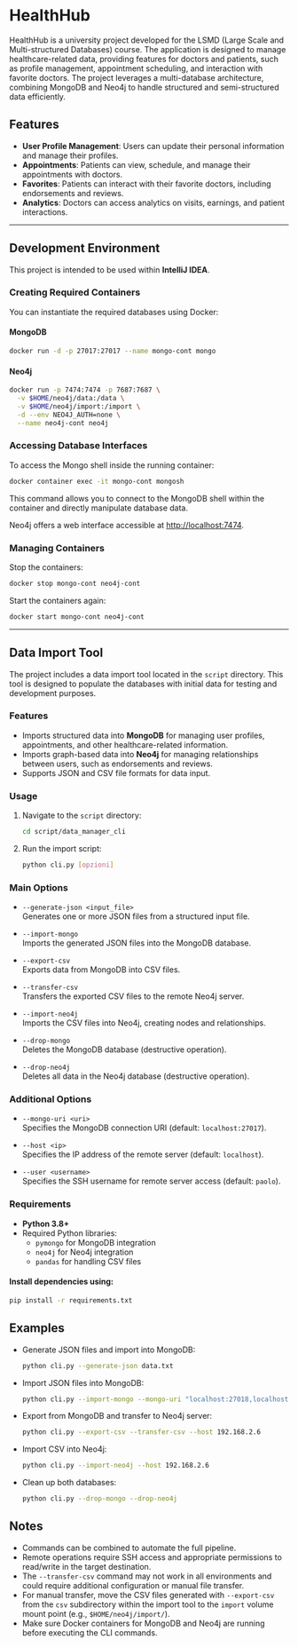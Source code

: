 # HealthHub
HealthHub is a university project developed for the LSMD (Large Scale and Multi-structured Databases) course. The application is designed to manage healthcare-related data, providing features for doctors and patients, such as profile management, appointment scheduling, and interaction with favorite doctors. The project leverages a multi-database architecture, combining MongoDB and Neo4j to handle structured and semi-structured data efficiently.

## Features

- **User Profile Management**: Users can update their personal information and manage their profiles.
- **Appointments**: Patients can view, schedule, and manage their appointments with doctors.
- **Favorites**: Patients can interact with their favorite doctors, including endorsements and reviews.
- **Analytics**: Doctors can access analytics on visits, earnings, and patient interactions.

---

## Development Environment

This project is intended to be used within **IntelliJ IDEA**.

### Creating Required Containers
You can instantiate the required databases using Docker:

#### MongoDB
```bash
docker run -d -p 27017:27017 --name mongo-cont mongo
```

#### Neo4j
```bash
docker run -p 7474:7474 -p 7687:7687 \
  -v $HOME/neo4j/data:/data \
  -v $HOME/neo4j/import:/import \
  -d --env NEO4J_AUTH=none \
  --name neo4j-cont neo4j
```

### Accessing Database Interfaces
To access the Mongo shell inside the running container:
```bash
docker container exec -it mongo-cont mongosh
```
This command allows you to connect to the MongoDB shell within the container and directly manipulate database data.

Neo4j offers a web interface accessible at [http://localhost:7474](http://localhost:7474).

### Managing Containers
Stop the containers:
```bash
docker stop mongo-cont neo4j-cont
```

Start the containers again:
```bash
docker start mongo-cont neo4j-cont
```

---

## Data Import Tool

The project includes a data import tool located in the `script` directory. This tool is designed to populate the databases with initial data for testing and development purposes.

### Features

- Imports structured data into **MongoDB** for managing user profiles, appointments, and other healthcare-related information.
- Imports graph-based data into **Neo4j** for managing relationships between users, such as endorsements and reviews.
- Supports JSON and CSV file formats for data input.

### Usage

1. Navigate to the `script` directory:
   ```bash
   cd script/data_manager_cli
   ```

2. Run the import script:
   ```bash
   python cli.py [opzioni]
   ```

### Main Options

- `--generate-json <input_file>`  
  Generates one or more JSON files from a structured input file.

- `--import-mongo`  
  Imports the generated JSON files into the MongoDB database.

- `--export-csv`  
  Exports data from MongoDB into CSV files.

- `--transfer-csv`  
  Transfers the exported CSV files to the remote Neo4j server.

- `--import-neo4j`  
  Imports the CSV files into Neo4j, creating nodes and relationships.

- `--drop-mongo`  
  Deletes the MongoDB database (destructive operation).

- `--drop-neo4j`  
  Deletes all data in the Neo4j database (destructive operation).

### Additional Options

- `--mongo-uri <uri>`  
  Specifies the MongoDB connection URI (default: `localhost:27017`).

- `--host <ip>`  
  Specifies the IP address of the remote server (default: `localhost`).

- `--user <username>`  
  Specifies the SSH username for remote server access (default: `paolo`).

### Requirements

- **Python 3.8+**
- Required Python libraries:
    - `pymongo` for MongoDB integration
    - `neo4j` for Neo4j integration
    - `pandas` for handling CSV files

#### Install dependencies using:
```bash
pip install -r requirements.txt
```

## Examples

- Generate JSON files and import into MongoDB:
  ```bash
  python cli.py --generate-json data.txt
  ```
- Import JSON files into MongoDB:
  ```bash
  python cli.py --import-mongo --mongo-uri "localhost:27018,localhost:27019,localhost:27020"
  ```

- Export from MongoDB and transfer to Neo4j server:
  ```bash
  python cli.py --export-csv --transfer-csv --host 192.168.2.6
  ```

- Import CSV into Neo4j:
  ```bash
  python cli.py --import-neo4j --host 192.168.2.6
  ```

- Clean up both databases:
  ```bash
  python cli.py --drop-mongo --drop-neo4j
  ```

## Notes

- Commands can be combined to automate the full pipeline.
- Remote operations require SSH access and appropriate permissions to read/write in the target destination.
- The `--transfer-csv` command may not work in all environments and could require additional configuration or manual file transfer.
- For manual transfer, move the CSV files generated with `--export-csv` from the `csv` subdirectory within the import tool to the `import` volume mount point (e.g., `$HOME/neo4j/import/`).
- Make sure Docker containers for MongoDB and Neo4j are running before executing the CLI commands.
